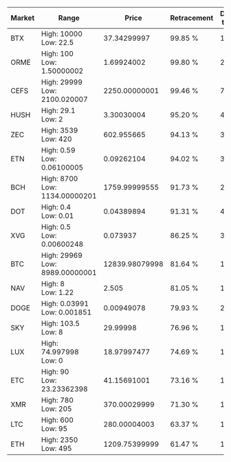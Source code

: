 | Market | Range | Price| Retracement | Doubles to 50% |
| --- | --- | --- | --- | --- |
| BTX | High: 10000<br />Low: 22.5 | 37.34299997 | 99.85 % | 134.20 |
| ORME | High: 100<br />Low: 1.50000002 | 1.69924002 | 99.80 % | 29.87 |
| CEFS | High: 29999<br />Low: 2100.020007 | 2250.00000001 | 99.46 % | 7.13 |
| HUSH | High: 29.1<br />Low: 2 | 3.30030004 | 95.20 % | 4.71 |
| ZEC | High: 3539<br />Low: 420 | 602.955665 | 94.13 % | 3.28 |
| ETN | High: 0.59<br />Low: 0.06100005 | 0.09262104 | 94.02 % | 3.51 |
| BCH | High: 8700<br />Low: 1134.00000201 | 1759.99999555 | 91.73 % | 2.79 |
| DOT | High: 0.4<br />Low: 0.01 | 0.04389894 | 91.31 % | 4.67 |
| XVG | High: 0.5<br />Low: 0.00600248 | 0.073937 | 86.25 % | 3.42 |
| BTC | High: 29969<br />Low: 8989.00000001 | 12839.98079998 | 81.64 % | 1.52 |
| NAV | High: 8<br />Low: 1.22 | 2.505 | 81.05 % | 1.84 |
| DOGE | High: 0.03991<br />Low: 0.001851 | 0.00949078 | 79.93 % | 2.20 |
| SKY | High: 103.5<br />Low: 8 | 29.99998 | 76.96 % | 1.86 |
| LUX | High: 74.997998<br />Low: 0 | 18.97997477 | 74.69 % | 1.98 |
| ETC | High: 90<br />Low: 23.23362398 | 41.15691001 | 73.16 % | 1.38 |
| XMR | High: 780<br />Low: 205 | 370.00029999 | 71.30 % | 1.33 |
| LTC | High: 600<br />Low: 95 | 280.00004003 | 63.37 % | 1.24 |
| ETH | High: 2350<br />Low: 495 | 1209.75399999 | 61.47 % | 1.18 |
